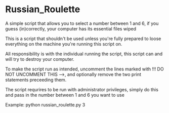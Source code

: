 # Russian_Roulette
A simple script that allows you to select a number between 1 and 6, if you guess (in)correctly, your computer has its essential files wiped

This is a script that shouldn't be used unless you're fully prepared to loose everything on the machine you're running this script on.

All responsibility is with the individual running the script, this script can and will try to destroy your computer.

To make the script run as intended, uncomment the lines marked with !!! DO NOT UNCOMMENT THIS -->, and optionally remove the two print statements preceeding them.

The script requrires to be run with administrator privileges, simply do this and pass in the number between 1 and 6 you want to use

Example: python russian_roulette.py 3

